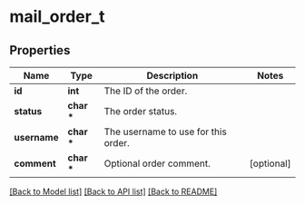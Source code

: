 # mail_order_t

## Properties
Name | Type | Description | Notes
------------ | ------------- | ------------- | -------------
**id** | **int** | The ID of the order. | 
**status** | **char \*** | The order status. | 
**username** | **char \*** | The username to use for this order. | 
**comment** | **char \*** | Optional order comment. | [optional] 

[[Back to Model list]](../README.md#documentation-for-models) [[Back to API list]](../README.md#documentation-for-api-endpoints) [[Back to README]](../README.md)


